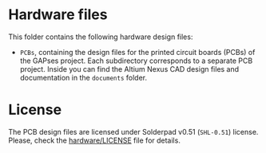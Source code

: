 # Hardware files
This folder contains the following hardware design files:
 
- `PCBs`, containing the design files for the printed circuit boards (PCBs) of the GAPses project.
Each subdirectory corresponds to a separate PCB project. Inside you can find the Altium Nexus CAD design files and documentation in the `documents` folder.


# License
The PCB design files are licensed under Solderpad v0.51 (`SHL-0.51`) license. Please, check the [hardware/LICENSE](./LICENSE) file for details.